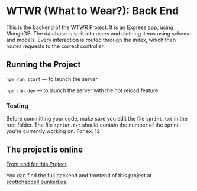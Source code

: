 # WTWR (What to Wear?): Back End

This is the backend of the WTWR Project. It is an Express app, using MongoDB. The database is split into users and clothing items using schema and models. Every interaction is routed through the index, which then routes requests to the correct controller.

## Running the Project

`npm run start` — to launch the server

`npm run dev` — to launch the server with the hot reload feature

### Testing

Before committing your code, make sure you edit the file `sprint.txt` in the root folder. The file `sprint.txt` should contain the number of the sprint you're currently working on. For ex. 12

## The project is online

[Front end for this Project](https://github.com/scottchappell99/se_project_react).

You can find the full backend and frontend of this project at [scottchappell.punked.us](https://scottchappell.punked.us).
